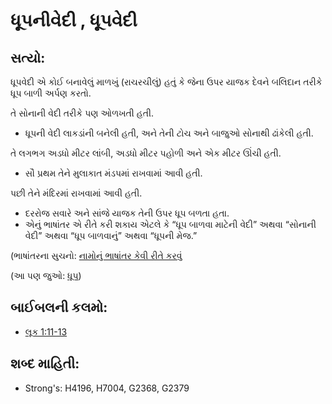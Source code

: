 # ધૂપનીવેદી , ધૂપવેદી 

## સત્યો: 

ધૂપવેદી એ કોઈ બનાવેલું માળખું (રાચરચીલું) હતું કે જેના ઉપર યાજક દેવને બલિદાન તરીકે ધૂપ બાળી અર્પણ કરતો.

તે સોનાની વેદી તરીકે પણ ઓળખતી હતી.

* ધૂપની વેદી  લાકડાંની બનેલી હતી, અને તેની ટોચ અને બાજુઓ સોનાથી ઢાંકેલી હતી.

તે લગભગ અડધો  મીટર લાંબી, અડધો  મીટર પહોળી અને એક મીટર ઊંચી હતી.

* સૌ પ્રથમ તેને મુલાકાત મંડપમાં રાખવામાં આવી હતી.

પછી તેને મંદિરમાં રાખવામાં આવી હતી.

* દરરોજ  સવારે અને સાંજે યાજક તેની ઉપર ધૂપ બળતા હતા.
* એનું ભાષાંતર એ રીતે કરી શકાય એટલે કે “ધૂપ બાળવા માટેની વેદી” અથવા “સોનાની વેદી” અથવા “ધૂપ બાળવાનું” અથવા “ધૂપની મેજ.”

(ભાષાંતરના સુચનો: [નામોનું ભાષાંતર કેવી રીતે કરવું ](rc://gu/ta/man/translate/translate-names)

(આ પણ જુઓ: [ધૂપ](../other/incense.md))

## બાઈબલની કલમો: 

* [લૂક 1:11-13](rc://gu/tn/help/luk/01/11)

## શબ્દ માહિતી: 

* Strong's: H4196, H7004, G2368, G2379
